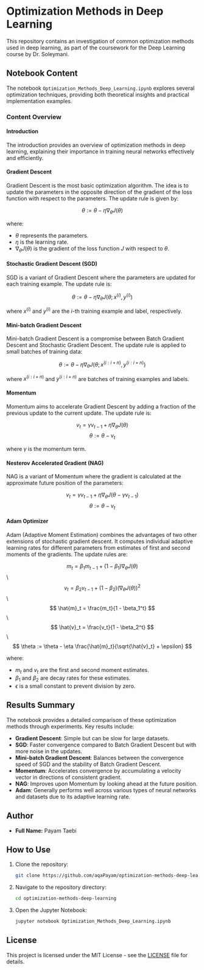 # Optimization Methods in Deep Learning

This repository contains an investigation of common optimization methods used in deep learning, as part of the coursework for the Deep Learning course by Dr. Soleymani.

## Notebook Content

The notebook `Optimization_Methods_Deep_Learning.ipynb` explores several optimization techniques, providing both theoretical insights and practical implementation examples.

### Content Overview

#### Introduction
The introduction provides an overview of optimization methods in deep learning, explaining their importance in training neural networks effectively and efficiently.

#### Gradient Descent
Gradient Descent is the most basic optimization algorithm. The idea is to update the parameters in the opposite direction of the gradient of the loss function with respect to the parameters. The update rule is given by:

$$
\theta := \theta - \eta \nabla_\theta J(\theta)
$$

where:
- $\theta$ represents the parameters.
- $\eta$ is the learning rate.
- $\nabla_\theta J(\theta)$ is the gradient of the loss function $J$ with respect to $\theta$.

#### Stochastic Gradient Descent (SGD)
SGD is a variant of Gradient Descent where the parameters are updated for each training example. The update rule is:

$$
\theta := \theta - \eta \nabla_\theta J(\theta; x^{(i)}, y^{(i)})
$$

where $x^{(i)}$ and $y^{(i)}$ are the $i$-th training example and label, respectively.

#### Mini-batch Gradient Descent
Mini-batch Gradient Descent is a compromise between Batch Gradient Descent and Stochastic Gradient Descent. The update rule is applied to small batches of training data:

$$
\theta := \theta - \eta \nabla_\theta J(\theta; x^{(i:i+n)}, y^{(i:i+n)})
$$

where $x^{(i:i+n)}$ and $y^{(i:i+n)}$ are batches of training examples and labels.

#### Momentum
Momentum aims to accelerate Gradient Descent by adding a fraction of the previous update to the current update. The update rule is:

$$
v_t = \gamma v_{t-1} + \eta \nabla_\theta J(\theta) 
$$
$$
\theta := \theta - v_t
$$

where $\gamma$ is the momentum term.

#### Nesterov Accelerated Gradient (NAG)
NAG is a variant of Momentum where the gradient is calculated at the approximate future position of the parameters:

$$
v_t = \gamma v_{t-1} + \eta \nabla_\theta J(\theta - \gamma v_{t-1}) 
$$
$$
\theta := \theta - v_t
$$

#### Adam Optimizer
Adam (Adaptive Moment Estimation) combines the advantages of two other extensions of stochastic gradient descent. It computes individual adaptive learning rates for different parameters from estimates of first and second moments of the gradients. The update rules are:

$$
m_t = \beta_1 m_{t-1} + (1 - \beta_1) \nabla_\theta J(\theta) $$
\\
$$
v_t = \beta_2 v_{t-1} + (1 - \beta_2) (\nabla_\theta J(\theta))^2 $$
\\
$$
\hat{m}_t = \frac{m_t}{1 - \beta_1^t} $$
\\
$$
\hat{v}_t = \frac{v_t}{1 - \beta_2^t} $$
\\
$$
\theta := \theta - \eta \frac{\hat{m}_t}{\sqrt{\hat{v}_t} + \epsilon}
$$

where:
- $m_t$ and $v_t$ are the first and second moment estimates.
- $\beta_1$ and $\beta_2$ are decay rates for these estimates.
- $\epsilon$ is a small constant to prevent division by zero.

## Results Summary

The notebook provides a detailed comparison of these optimization methods through experiments. Key results include:

- **Gradient Descent**: Simple but can be slow for large datasets.
- **SGD**: Faster convergence compared to Batch Gradient Descent but with more noise in the updates.
- **Mini-batch Gradient Descent**: Balances between the convergence speed of SGD and the stability of Batch Gradient Descent.
- **Momentum**: Accelerates convergence by accumulating a velocity vector in directions of consistent gradient.
- **NAG**: Improves upon Momentum by looking ahead at the future position.
- **Adam**: Generally performs well across various types of neural networks and datasets due to its adaptive learning rate.

## Author
- **Full Name:** Payam Taebi 

## How to Use

1. Clone the repository:
    ```sh
    git clone https://github.com/aqaPayam/optimization-methods-deep-learning.git
    ```
2. Navigate to the repository directory:
    ```sh
    cd optimization-methods-deep-learning
    ```
3. Open the Jupyter Notebook:
    ```sh
    jupyter notebook Optimization_Methods_Deep_Learning.ipynb
    ```

## License
This project is licensed under the MIT License - see the [LICENSE](LICENSE) file for details.
